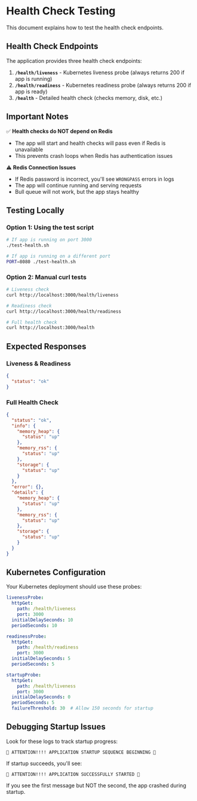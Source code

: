 # Health Check Testing

This document explains how to test the health check endpoints.

## Health Check Endpoints

The application provides three health check endpoints:

1. **`/health/liveness`** - Kubernetes liveness probe (always returns 200 if app is running)
2. **`/health/readiness`** - Kubernetes readiness probe (always returns 200 if app is ready)
3. **`/health`** - Detailed health check (checks memory, disk, etc.)

## Important Notes

✅ **Health checks do NOT depend on Redis**
- The app will start and health checks will pass even if Redis is unavailable
- This prevents crash loops when Redis has authentication issues

⚠️ **Redis Connection Issues**
- If Redis password is incorrect, you'll see `WRONGPASS` errors in logs
- The app will continue running and serving requests
- Bull queue will not work, but the app stays healthy

## Testing Locally

### Option 1: Using the test script

```bash
# If app is running on port 3000
./test-health.sh

# If app is running on a different port
PORT=8080 ./test-health.sh
```

### Option 2: Manual curl tests

```bash
# Liveness check
curl http://localhost:3000/health/liveness

# Readiness check
curl http://localhost:3000/health/readiness

# Full health check
curl http://localhost:3000/health
```

## Expected Responses

### Liveness & Readiness
```json
{
  "status": "ok"
}
```

### Full Health Check
```json
{
  "status": "ok",
  "info": {
    "memory_heap": {
      "status": "up"
    },
    "memory_rss": {
      "status": "up"
    },
    "storage": {
      "status": "up"
    }
  },
  "error": {},
  "details": {
    "memory_heap": {
      "status": "up"
    },
    "memory_rss": {
      "status": "up"
    },
    "storage": {
      "status": "up"
    }
  }
}
```

## Kubernetes Configuration

Your Kubernetes deployment should use these probes:

```yaml
livenessProbe:
  httpGet:
    path: /health/liveness
    port: 3000
  initialDelaySeconds: 10
  periodSeconds: 10

readinessProbe:
  httpGet:
    path: /health/readiness
    port: 3000
  initialDelaySeconds: 5
  periodSeconds: 5

startupProbe:
  httpGet:
    path: /health/liveness
    port: 3000
  initialDelaySeconds: 0
  periodSeconds: 5
  failureThreshold: 30  # Allow 150 seconds for startup
```

## Debugging Startup Issues

Look for these logs to track startup progress:

```
🚨 ATTENTION!!!! APPLICATION STARTUP SEQUENCE BEGINNING 🚨
```

If startup succeeds, you'll see:

```
🚨 ATTENTION!!!! APPLICATION SUCCESSFULLY STARTED 🚨
```

If you see the first message but NOT the second, the app crashed during startup.
